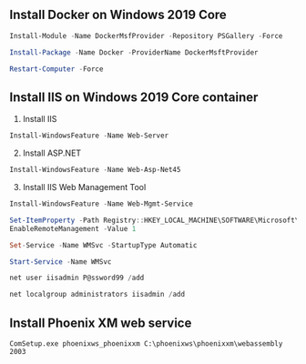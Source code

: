 ## Install Docker on Windows 2019 Core
```powershell
Install-Module -Name DockerMsfProvider -Repository PSGallery -Force

Install-Package -Name Docker -ProviderName DockerMsftProvider

Restart-Computer -Force
```

## Install IIS on Windows 2019 Core container
1. Install IIS
```powershell
Install-WindowsFeature -Name Web-Server
```
2. Install ASP.NET
```powershell
Install-WindowsFeature -Name Web-Asp-Net45
```
3. Install IIS Web Management Tool
```powershell
Install-WindowsFeature -Name Web-Mgmt-Service

Set-ItemProperty -Path Registry::HKEY_LOCAL_MACHINE\SOFTWARE\Microsoft\WebManagement\Server\ -Name 
EnableRemoteManagement -Value 1

Set-Service -Name WMSvc -StartupType Automatic

Start-Service -Name WMSvc

net user iisadmin P@ssword99 /add

net localgroup administrators iisadmin /add
```

## Install Phoenix XM web service
```
ComSetup.exe phoenixws_phoenixxm C:\phoenixws\phoenixxm\webassembly 2003
```

